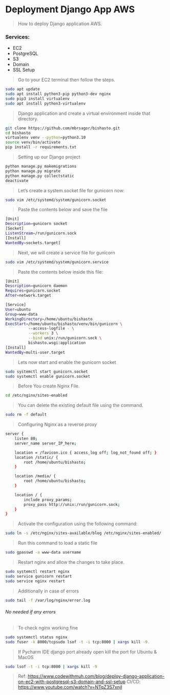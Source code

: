 # Deployment Django App AWS
> How to deploy Django application AWS.

### Services:
- EC2
- PostgreSQL
- S3
- Domain
- SSL Setup

> Go to your EC2 terminal then follow the steps.

```bash
sudo apt update
sudo apt install python3-pip python3-dev nginx
sudo pip3 install virtualenv
sudo apt install python3-virtualenv
```

> Django application and create a virtual environment inside that directory.

```bash
git clone https://github.com/mbrsagor/bishasto.git
cd bishasto
virtualenv venv --python=python3.10
source venv/bin/activate
pip install -r requirements.txt
```

> Setting up our Django project

```bash
python manage.py makemigrations
python manage.py migrate
python manage.py collectstatic
deactivate
```

> Let’s create a system socket file for gunicorn now:
```bash
sudo vim /etc/systemd/system/gunicorn.socket
```
> Paste the contents below and save the file

```bash
[Unit]
Description=gunicorn socket
[Socket]
ListenStream=/run/gunicorn.sock
[Install]
WantedBy=sockets.target]
```

> Next, we will create a service file for gunicorn
```bash
sudo vim /etc/systemd/system/gunicorn.service
```
> Paste the contents below inside this file:

```bash
[Unit]
Description=gunicorn daemon
Requires=gunicorn.socket
After=network.target

[Service]
User=ubuntu
Group=www-data
WorkingDirectory=/home/ubuntu/bishasto
ExecStart=/home/ubuntu/bishasto/venv/bin/gunicorn \
          --access-logfile - \
          --workers 3 \
          --bind unix:/run/gunicorn.sock \
          bishasto.wsgi:application
[Install]
WantedBy=multi-user.target
```

> Lets now start and enable the gunicorn socket
```bash
sudo systemctl start gunicorn.socket
sudo systemctl enable gunicorn.socket
```

> Before You create Nginx File.
```bash
cd /etc/nginx/sites-enabled
```

> You can delete the existing default file using the command.
```bash
sudo rm -f default
```

> Configuring Nginx as a reverse proxy
```bash
server {
    listen 80;
    server_name server_IP_here;

    location = /favicon.ico { access_log off; log_not_found off; }
    location /static/ {
        root /home/ubuntu/bishasto;
    }

    location /media/ {
        root /home/ubuntu/bishasto;
    }

    location / {
        include proxy_params;
        proxy_pass http://unix:/run/gunicorn.sock;
    }
}
```

> Activate the configuration using the following command:
```bash
sudo ln -s /etc/nginx/sites-available/blog /etc/nginx/sites-enabled/
```

> Run this command to load a static file
```bash
sudo gpasswd -a www-data username
```

> Restart nginx and allow the changes to take place.
```bash
sudo systemctl restart nginx
sudo service gunicorn restart
sudo service nginx restart
```

> Additionally in case of errors
```bash
sudo tail -f /var/log/nginx/error.log
```

###### No needed if any errors
> To check nginx working fine
```bash
sudo systemctl status nginx
sudo fuser -k 8000/tcpsudo lsof -t -i tcp:8000 | xargs kill -9. 
```

> If Pycharm IDE django port already open kill the port for Ubuntu & MacOS
```bash
sudo lsof -t -i tcp:8000 | xargs kill -9
```

> Ref: https://www.codewithmuh.com/blog/deploy-django-application-on-ec2-with-postgresql-s3-domain-and-ssl-setup
> CI/CD: https://www.youtube.com/watch?v=NTqZ3S7xnjI
